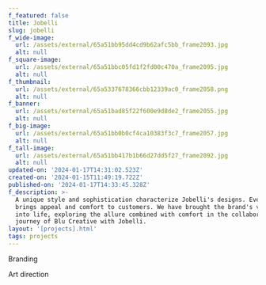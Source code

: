 ```yaml
---
f_featured: false
title: Jobelli
slug: jobelli
f_wide-image:
  url: /assets/external/65a51bb95dd4cd9b62afc5bb_frame2093.jpg
  alt: null
f_square-image:
  url: /assets/external/65a51bbc05fd1f2fd00c470a_frame2095.jpg
  alt: null
f_thumbnail:
  url: /assets/external/65a5337678366cbb12339ac0_frame2058.png
  alt: null
f_banner:
  url: /assets/external/65a51bad85f22f600e9d8de2_frame2055.jpg
  alt: null
f_big-image:
  url: /assets/external/65a51bb0b0cf4ca10383f3c7_frame2057.jpg
  alt: null
f_tall-image:
  url: /assets/external/65a51bb417b1b66d27dd5f27_frame2092.jpg
  alt: null
updated-on: '2024-01-17T14:31:02.523Z'
created-on: '2024-01-15T11:49:19.722Z'
published-on: '2024-01-17T14:33:45.328Z'
f_description: >-
  A unique style and sophistication characterize Jobelli's designs. Every detail
  brings appeal and comfort to customers. We have brought the brand's vision
  into life, exploring the allure combined with comfort in the collaborative
  journey of Blu Creative with Jobelli. 
layout: '[projects].html'
tags: projects
---
```


Branding

Art direction
